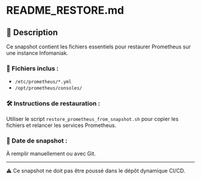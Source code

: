 # README_RESTORE.md

## 🧩 Description
Ce snapshot contient les fichiers essentiels pour restaurer Prometheus sur une instance Infomaniak.

### 📁 Fichiers inclus :
- `/etc/prometheus/*.yml`
- `/opt/prometheus/consoles/`

### 🛠️ Instructions de restauration :
Utiliser le script `restore_prometheus_from_snapshot.sh` pour copier les fichiers et relancer les services Prometheus.

### 📅 Date de snapshot :
À remplir manuellement ou avec Git.

---
⚠️ Ce snapshot ne doit pas être poussé dans le dépôt dynamique CI/CD.
